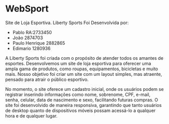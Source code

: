 # WebSport

Site de Loja Esportiva.
Liberty Sports Foi Desenvolvida por:
- Pablo  RA:2733450
- João 2874703
- Paulo Henrique 2882865
- Edimario 1280936

A Liberty Sports foi criada com o propósito de atender todos os amantes de esportes. Desenvolvemos um site de loja esportiva para oferecer uma ampla gama de produtos, como roupas, equipamentos, bicicletas e muito mais. Nosso objetivo foi criar um site com um layout simples, mas atraente, pensado para atrair o público esportivo.

No momento, o site oferece um cadastro inicial, onde os usuários podem se registrar inserindo informações como nome, sobrenome, CPF, e-mail, senha, celular, data de nascimento e sexo, facilitando futuras compras. O site foi desenvolvido de maneira responsiva, garantindo que tanto usuários de desktop quanto de dispositivos móveis possam acessá-lo a qualquer hora e de qualquer lugar.
